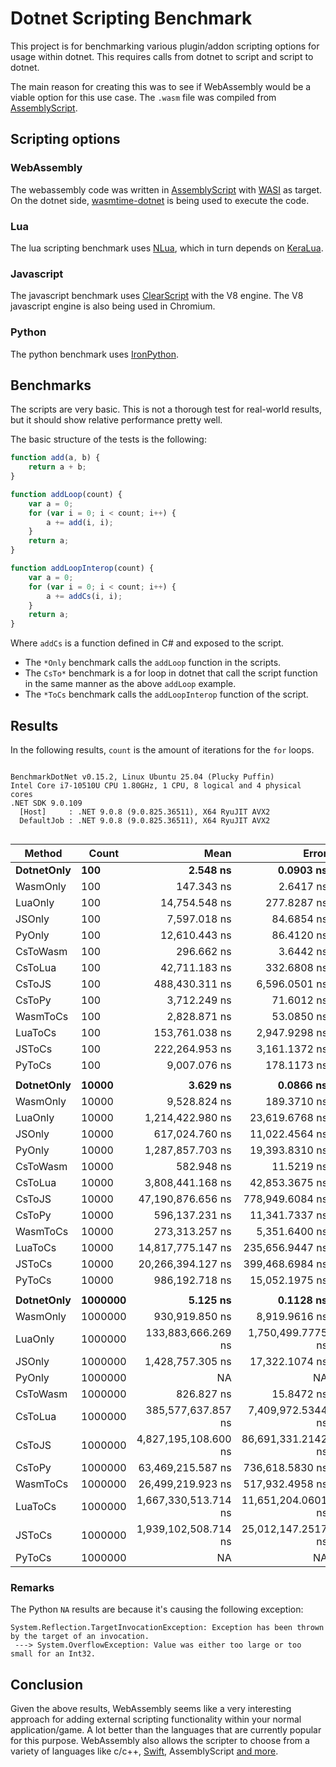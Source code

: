 # Dotnet Scripting Benchmark

This project is for benchmarking various plugin/addon scripting options for usage within dotnet.
This requires calls from dotnet to script and script to dotnet.

The main reason for creating this was to see if WebAssembly would be a viable option for this use case. The `.wasm` file
was compiled from [AssemblyScript](https://www.assemblyscript.org/).

## Scripting options

### WebAssembly

The webassembly code was written in [AssemblyScript](https://www.assemblyscript.org/)
with [WASI](https://github.com/AssemblyScript/wasi-shim) as target. On the dotnet
side, [wasmtime-dotnet](https://github.com/bytecodealliance/wasmtime-dotnet) is being used to execute the code.

### Lua

The lua scripting benchmark uses [NLua](https://github.com/NLua/NLua), which in turn depends
on [KeraLua](https://github.com/nlua/KeraLua).

### Javascript

The javascript benchmark uses [ClearScript](https://github.com/microsoft/ClearScript) with the V8 engine. The V8
javascript engine is also being used in Chromium.

### Python

The python benchmark uses [IronPython](https://github.com/IronLanguages/ironpython3).

## Benchmarks

The scripts are very basic. This is not a thorough test for real-world results, but it should show relative performance
pretty well.

The basic structure of the tests is the following:

```js
function add(a, b) {
    return a + b;
}

function addLoop(count) {
    var a = 0;
    for (var i = 0; i < count; i++) {
        a += add(i, i);
    }
    return a;
}

function addLoopInterop(count) {
    var a = 0;
    for (var i = 0; i < count; i++) {
        a += addCs(i, i);
    }
    return a;
}
```

Where `addCs` is a function defined in C# and exposed to the script.

- The `*Only` benchmark calls the `addLoop` function in the scripts.
- The `CsTo*` benchmark is a for loop in dotnet that call the script function in the same manner as the above `addLoop`
  example.
- The `*ToCs` benchmark calls the `addLoopInterop` function of the script.

## Results

In the following results, `count` is the amount of iterations for the `for` loops.

```

BenchmarkDotNet v0.15.2, Linux Ubuntu 25.04 (Plucky Puffin)
Intel Core i7-10510U CPU 1.80GHz, 1 CPU, 8 logical and 4 physical cores
.NET SDK 9.0.109
  [Host]     : .NET 9.0.8 (9.0.825.36511), X64 RyuJIT AVX2
  DefaultJob : .NET 9.0.8 (9.0.825.36511), X64 RyuJIT AVX2


```

| Method         | Count       |                 Mean |              Error |             StdDev |          Ratio |       RatioSD |
|----------------|-------------|---------------------:|-------------------:|-------------------:|---------------:|--------------:|
| **DotnetOnly** | **100**     |         **2.548 ns** |      **0.0903 ns** |      **0.1003 ns** |       **1.00** |          0.05 |
| WasmOnly       | 100         |           147.343 ns |          2.6417 ns |          2.2059 ns |          57.91 |          2.32 |
| LuaOnly        | 100         |        14,754.548 ns |        277.8287 ns |        285.3096 ns |       5,798.49 |        242.81 |
| JSOnly         | 100         |         7,597.018 ns |         84.6854 ns |         75.0714 ns |       2,985.60 |        115.32 |
| PyOnly         | 100         |        12,610.443 ns |         86.4120 ns |         67.4648 ns |       4,955.86 |        187.29 |
| CsToWasm       | 100         |           296.662 ns |          3.6442 ns |          3.0431 ns |         116.59 |          4.51 |
| CsToLua        | 100         |        42,711.183 ns |        332.6808 ns |        259.7353 ns |      16,785.36 |        636.05 |
| CsToJS         | 100         |       488,430.311 ns |      6,596.0501 ns |      5,847.2266 ns |     191,951.54 |      7,519.67 |
| CsToPy         | 100         |         3,712.249 ns |         71.6012 ns |         76.6125 ns |       1,458.90 |         61.96 |
| WasmToCs       | 100         |         2,828.871 ns |         53.0850 ns |         67.1355 ns |       1,111.74 |         48.96 |
| LuaToCs        | 100         |       153,761.038 ns |      2,947.9298 ns |      2,461.6549 ns |      60,427.59 |      2,446.53 |
| JSToCs         | 100         |       222,264.953 ns |      3,161.1372 ns |      2,802.2658 ns |      87,349.41 |      3,438.14 |
| PyToCs         | 100         |         9,007.076 ns |        178.1173 ns |        243.8090 ns |       3,539.75 |        162.42 |
|                |             |                      |                    |                    |                |               |
| **DotnetOnly** | **10000**   |         **3.629 ns** |      **0.0866 ns** |      **0.0723 ns** |       **1.00** |          0.03 |
| WasmOnly       | 10000       |         9,528.824 ns |        189.3710 ns |        218.0800 ns |       2,626.43 |         77.32 |
| LuaOnly        | 10000       |     1,214,422.980 ns |     23,619.6768 ns |     20,938.2283 ns |     334,731.71 |      8,502.20 |
| JSOnly         | 10000       |       617,024.760 ns |     11,022.4564 ns |     20,155.1865 ns |     170,070.69 |      6,386.27 |
| PyOnly         | 10000       |     1,287,857.703 ns |     19,393.8310 ns |     17,192.1261 ns |     354,972.55 |      8,202.55 |
| CsToWasm       | 10000       |           582.948 ns |         11.5219 ns |         11.3160 ns |         160.68 |          4.32 |
| CsToLua        | 10000       |     3,808,441.168 ns |     42,853.3675 ns |     35,784.5027 ns |   1,049,721.61 |     22,259.88 |
| CsToJS         | 10000       |    47,190,876.656 ns |    778,949.6084 ns |    690,518.5388 ns |  13,007,233.31 |    309,859.92 |
| CsToPy         | 10000       |       596,137.231 ns |     11,341.7337 ns |     10,609.0647 ns |     164,313.46 |      4,235.97 |
| WasmToCs       | 10000       |       273,313.257 ns |      5,351.6400 ns |      5,948.3337 ns |      75,333.40 |      2,154.19 |
| LuaToCs        | 10000       |    14,817,775.147 ns |    235,656.9447 ns |    196,784.2218 ns |   4,084,227.12 |     94,158.15 |
| JSToCs         | 10000       |    20,266,394.127 ns |    399,468.6984 ns |    392,331.6758 ns |   5,586,031.36 |    149,932.39 |
| PyToCs         | 10000       |       986,192.718 ns |     15,052.1975 ns |     11,751.7657 ns |     271,824.55 |      6,071.48 |
|                |             |                      |                    |                    |                |               |
| **DotnetOnly** | **1000000** |         **5.125 ns** |      **0.1128 ns** |      **0.0942 ns** |       **1.00** |          0.03 |
| WasmOnly       | 1000000     |       930,919.850 ns |      8,919.9616 ns |      6,964.1193 ns |     181,684.65 |      3,468.80 |
| LuaOnly        | 1000000     |   133,883,666.269 ns |  1,750,499.7775 ns |  1,461,746.5951 ns |  26,129,647.39 |    537,688.21 |
| JSOnly         | 1000000     |     1,428,757.305 ns |     17,322.1074 ns |     15,355.5970 ns |     278,846.00 |      5,717.84 |
| PyOnly         | 1000000     |                   NA |                 NA |                 NA |              ? |             ? |
| CsToWasm       | 1000000     |           826.827 ns |         15.8472 ns |         15.5641 ns |         161.37 |          4.10 |
| CsToLua        | 1000000     |   385,577,637.857 ns |  7,409,972.5344 ns |  6,568,747.6466 ns |  75,251,955.68 |  1,818,012.62 |
| CsToJS         | 1000000     | 4,827,195,108.600 ns | 86,691,331.2142 ns | 81,091,125.0421 ns | 942,108,246.66 | 22,636,044.54 |
| CsToPy         | 1000000     |    63,469,215.587 ns |    736,618.5830 ns |    615,109.8786 ns |  12,387,084.02 |    247,729.72 |
| WasmToCs       | 1000000     |    26,499,219.923 ns |    517,932.4958 ns |    432,497.0914 ns |   5,171,768.09 |    122,402.50 |
| LuaToCs        | 1000000     | 1,667,330,513.714 ns | 11,651,204.0601 ns | 10,328,488.9241 ns | 325,407,569.31 |  6,074,115.25 |
| JSToCs         | 1000000     | 1,939,102,508.714 ns | 25,012,147.2517 ns | 22,172,617.0553 ns | 378,448,441.27 |  7,890,468.89 |
| PyToCs         | 1000000     |                   NA |                 NA |                 NA |              ? |             ? |

### Remarks

The Python `NA` results are because it's causing the following exception:

```
System.Reflection.TargetInvocationException: Exception has been thrown by the target of an invocation.
 ---> System.OverflowException: Value was either too large or too small for an Int32.
```

## Conclusion

Given the above results, WebAssembly seems like a very interesting approach for adding external scripting functionality
within your normal application/game. A lot better than the languages that are currently popular for this purpose.
WebAssembly also allows the scripter to choose from a variety of languages like c/c++, [Swift](https://swiftwasm.org/),
AssemblyScript [and more](https://webassembly.org/getting-started/developers-guide/).